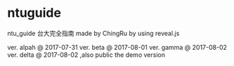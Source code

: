 # ntuguide
ntu_guide 台大完全指南
made by ChingRu
by using reveal.js 

ver. alpah @ 2017-07-31
ver. beta @ 2017-08-01
ver. gamma @ 2017-08-02
ver. delta @ 2017-08-02 ,also public the demo version
